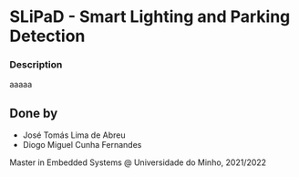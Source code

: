 # SLiPaD - Smart Lighting and Parking Detection
### Description
aaaaa



## Done by
- José Tomás Lima de Abreu
- Diogo Miguel Cunha Fernandes

Master in Embedded Systems @ Universidade do Minho, 2021/2022
